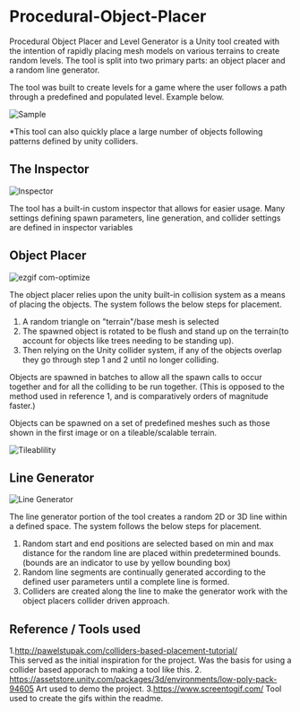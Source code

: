 # Procedural-Object-Placer
Procedural Object Placer and Level Generator is a Unity tool created with the intention of rapidly placing mesh models on various terrains to create random levels. The tool is split into two primary parts: an object placer and a random line generator.

The tool was built to create levels for a game where the user follows a path through a predefined and populated level. Example below.

![Sample](https://user-images.githubusercontent.com/43308388/62971441-e347c900-bddf-11e9-8ca0-e338bde87371.png) 

*This tool can also quickly place a large number of objects following patterns defined by unity colliders.



## The Inspector

![Inspector](https://user-images.githubusercontent.com/43308388/62983810-c79feb00-bdfe-11e9-8e19-103d8c07031d.png)

The tool has a built-in custom inspector that allows for easier usage. Many settings defining spawn parameters, line generation, and collider settings are defined in inspector variables


## Object Placer
![ezgif com-optimize](https://user-images.githubusercontent.com/43308388/62971601-3caff800-bde0-11e9-8339-fccfa6cabf9b.gif)

The object placer relies upon the unity built-in collision system as a means of placing the objects. The system follows the below steps for placement. 
1. A random triangle on "terrain"/base mesh is selected 
2. The spawned object is rotated to be flush and stand up on the terrain(to account for objects like trees needing to be standing up).
3. Then relying on the Unity collider system, if any of the objects overlap they go through step 1 and 2 until no longer colliding.

Objects are spawned in batches to allow all the spawn calls to occur together and for all the colliding to be run together. (This is opposed to the method used in reference 1, and is comparatively orders of magnitude faster.)

Objects can be spawned on a set of predefined meshes such as those shown in the first image or on a tileable/scalable terrain.

![Tileablility](https://user-images.githubusercontent.com/43308388/62984241-6d078e80-be00-11e9-8f76-c4698ba3611e.gif)



## Line Generator
![Line Generator](https://user-images.githubusercontent.com/43308388/62970058-99111880-bddc-11e9-97b6-15635b77ec4f.gif)


The line generator portion of the tool creates a random 2D or 3D line within a defined space. The system follows the below steps for placement. 
1. Random start and end positions are selected based on min and max distance for the random line are placed within predetermined bounds. (bounds are an indicator to use by yellow bounding box)
2. Random line segments are continually generated according to the defined user parameters until a complete line is formed.
3. Colliders are created along the line to make the generator work with the object placers collider driven approach.







## Reference / Tools used

1.http://pawelstupak.com/colliders-based-placement-tutorial/   
This served as the initial inspiration for the project. Was the basis for using a collider based apporach to making a tool like this.
2. https://assetstore.unity.com/packages/3d/environments/low-poly-pack-94605 
Art used to demo the project.
3.https://www.screentogif.com/
Tool used to create the gifs within the readme.

